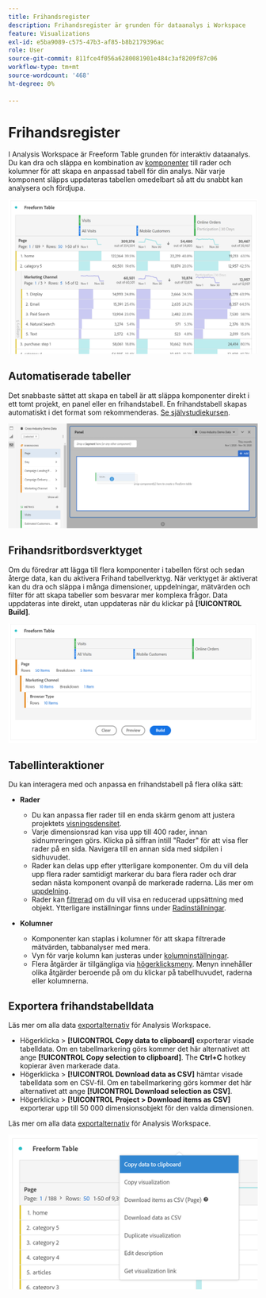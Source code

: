```yaml
---
title: Frihandsregister
description: Frihandsregister är grunden för dataanalys i Workspace
feature: Visualizations
exl-id: e5ba9089-c575-47b3-af85-b8b2179396ac
role: User
source-git-commit: 811fce4f056a6280081901e484c3af8209f87c06
workflow-type: tm+mt
source-wordcount: '468'
ht-degree: 0%

---
```


# Frihandsregister

I Analysis Workspace är Freeform Table grunden för interaktiv dataanalys. Du kan dra och släppa en kombination av [komponenter](https://experienceleague.adobe.com/docs/analytics/analyze/analysis-workspace/components/analysis-workspace-components.html) till rader och kolumner för att skapa en anpassad tabell för din analys. När varje komponent släpps uppdateras tabellen omedelbart så att du snabbt kan analysera och fördjupa.

![Frihandstabell med komponenter i rader och kolumner, inklusive besök och onlineorder för flera webbsidor.](assets/opening-section.png)

## Automatiserade tabeller

Det snabbaste sättet att skapa en tabell är att släppa komponenter direkt i ett tomt projekt, en panel eller en frihandstabell. En frihandstabell skapas automatiskt i det format som rekommenderas. [Se självstudiekursen](https://experienceleague.adobe.com/docs/analytics-learn/tutorials/analysis-workspace/building-freeform-tables/auto-build-freeform-tables-in-analysis-workspace.html).

![En ny panel med besökskomponenten släppt på arbetsytan.](assets/automated-table.png)

## Frihandsritbordsverktyget

Om du föredrar att lägga till flera komponenter i tabellen först och sedan återge data, kan du aktivera Frihand tabellverktyg. När verktyget är aktiverat kan du dra och släppa i många dimensioner, uppdelningar, mätvärden och filter för att skapa tabeller som besvarar mer komplexa frågor. Data uppdateras inte direkt, utan uppdateras när du klickar på **[!UICONTROL Build]**.

![En frihandstabellbyggare som visar ](assets/table-builder.png)

## Tabellinteraktioner

Du kan interagera med och anpassa en frihandstabell på flera olika sätt:

* **Rader**
   * Du kan anpassa fler rader till en enda skärm genom att justera projektets [visningsdensitet](https://experienceleague.adobe.com/docs/analytics/analyze/analysis-workspace/build-workspace-project/view-density.html).
   * Varje dimensionsrad kan visa upp till 400 rader, innan sidnumreringen görs. Klicka på siffran intill &quot;Rader&quot; för att visa fler rader på en sida. Navigera till en annan sida med sidpilen i sidhuvudet.
   * Rader kan delas upp efter ytterligare komponenter. Om du vill dela upp flera rader samtidigt markerar du bara flera rader och drar sedan nästa komponent ovanpå de markerade raderna. Läs mer om [uppdelning](https://experienceleague.adobe.com/docs/analytics/analyze/analysis-workspace/components/dimensions/t-breakdown-fa.html).
   * Rader kan [filtrerad](https://experienceleague.adobe.com/docs/analytics/analyze/analysis-workspace/visualizations/freeform-table/filter-and-sort.html) om du vill visa en reducerad uppsättning med objekt. Ytterligare inställningar finns under [Radinställningar](https://experienceleague.adobe.com/docs/analytics/analyze/analysis-workspace/visualizations/freeform-table/column-row-settings/table-settings.html).

* **Kolumner**
   * Komponenter kan staplas i kolumner för att skapa filtrerade mätvärden, tabbanalyser med mera.
   * Vyn för varje kolumn kan justeras under [kolumninställningar](https://experienceleague.adobe.com/docs/analytics/analyze/analysis-workspace/build-workspace-project/column-row-settings/column-settings.html).
   * Flera åtgärder är tillgängliga via [högerklicksmeny](https://experienceleague.adobe.com/docs/analytics-learn/tutorials/analysis-workspace/building-freeform-tables/using-the-right-click-menu.html). Menyn innehåller olika åtgärder beroende på om du klickar på tabellhuvudet, raderna eller kolumnerna.

## Exportera frihandstabelldata

Läs mer om alla data [exportalternativ](https://experienceleague.adobe.com/docs/analytics/analyze/analysis-workspace/curate-share/download-send.html) för Analysis Workspace.

* Högerklicka > **[!UICONTROL Copy data to clipboard]** exporterar visade tabelldata. Om en tabellmarkering görs kommer det här alternativet att ange **[!UICONTROL Copy selection to clipboard]**. The **Ctrl+C** hotkey kopierar även markerade data.
* Högerklicka > **[!UICONTROL Download data as CSV]** hämtar visade tabelldata som en CSV-fil. Om en tabellmarkering görs kommer det här alternativet att ange **[!UICONTROL Download selection as CSV]**.
* Högerklicka > **[!UICONTROL Project > Download items as CSV]** exporterar upp till 50 000 dimensionsobjekt för den valda dimensionen.

Läs mer om alla data [exportalternativ](https://experienceleague.adobe.com/docs/analytics/analyze/analysis-workspace/curate-share/download-send.html) för Analysis Workspace.

![Frihandstabell med exportalternativ och Kopiera data till Urklipp valt.](assets/export-options.png)

